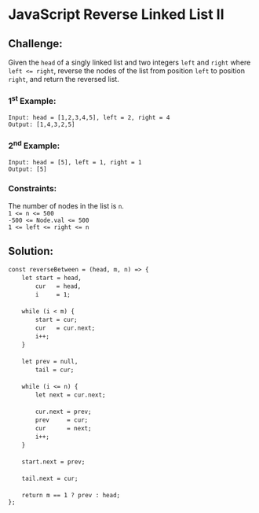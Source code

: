 # JavaScript Reverse Linked List II

## Challenge:

Given the `head` of a singly linked list and two integers `left` and `right` where `left <= right`, reverse the nodes of the list from position `left` to position `right`, and return the reversed list.

### 1<sup>st</sup> Example:

`Input: head = [1,2,3,4,5], left = 2, right = 4`
<br/>
`Output: [1,4,3,2,5]`

### 2<sup>nd</sup> Example:

`Input: head = [5], left = 1, right = 1`
<br/>
`Output: [5]`

### Constraints:

The number of nodes in the list is `n`.
<br/>
`1 <= n <= 500`
<br/>
`-500 <= Node.val <= 500`
<br/>
`1 <= left <= right <= n`

## Solution:

`const reverseBetween = (head, m, n) => {`
<br/>
&nbsp;&nbsp;&nbsp;&nbsp;&nbsp;&nbsp;&nbsp;`let start = head,`
<br/>
&nbsp;&nbsp;&nbsp;&nbsp;&nbsp;&nbsp;&nbsp;&nbsp;&nbsp;&nbsp;&nbsp;&nbsp;&nbsp;&nbsp;`cur   = head,`
<br/>
&nbsp;&nbsp;&nbsp;&nbsp;&nbsp;&nbsp;&nbsp;&nbsp;&nbsp;&nbsp;&nbsp;&nbsp;&nbsp;&nbsp;`i     = 1;`
<br/>
<br/>
&nbsp;&nbsp;&nbsp;&nbsp;&nbsp;&nbsp;&nbsp;`while (i < m) {`
<br/>
&nbsp;&nbsp;&nbsp;&nbsp;&nbsp;&nbsp;&nbsp;&nbsp;&nbsp;&nbsp;&nbsp;&nbsp;&nbsp;&nbsp;`start = cur;`
<br/>
&nbsp;&nbsp;&nbsp;&nbsp;&nbsp;&nbsp;&nbsp;&nbsp;&nbsp;&nbsp;&nbsp;&nbsp;&nbsp;&nbsp;`cur   = cur.next;`
<br/>
&nbsp;&nbsp;&nbsp;&nbsp;&nbsp;&nbsp;&nbsp;&nbsp;&nbsp;&nbsp;&nbsp;&nbsp;&nbsp;&nbsp;`i++;`
<br/>
&nbsp;&nbsp;&nbsp;&nbsp;&nbsp;&nbsp;&nbsp;`}`
<br/>
<br/>
&nbsp;&nbsp;&nbsp;&nbsp;&nbsp;&nbsp;&nbsp;`let prev = null,`
<br/>
&nbsp;&nbsp;&nbsp;&nbsp;&nbsp;&nbsp;&nbsp;&nbsp;&nbsp;&nbsp;&nbsp;&nbsp;&nbsp;&nbsp;`tail = cur;`
<br/>
<br/>
&nbsp;&nbsp;&nbsp;&nbsp;&nbsp;&nbsp;&nbsp;`while (i <= n) {`
<br/>
&nbsp;&nbsp;&nbsp;&nbsp;&nbsp;&nbsp;&nbsp;&nbsp;&nbsp;&nbsp;&nbsp;&nbsp;&nbsp;&nbsp;`let next = cur.next;`
<br/>
<br/>
&nbsp;&nbsp;&nbsp;&nbsp;&nbsp;&nbsp;&nbsp;&nbsp;&nbsp;&nbsp;&nbsp;&nbsp;&nbsp;&nbsp;`cur.next = prev;`
<br/>
&nbsp;&nbsp;&nbsp;&nbsp;&nbsp;&nbsp;&nbsp;&nbsp;&nbsp;&nbsp;&nbsp;&nbsp;&nbsp;&nbsp;`prev     = cur;`
<br/>
&nbsp;&nbsp;&nbsp;&nbsp;&nbsp;&nbsp;&nbsp;&nbsp;&nbsp;&nbsp;&nbsp;&nbsp;&nbsp;&nbsp;`cur      = next;`
<br/>
&nbsp;&nbsp;&nbsp;&nbsp;&nbsp;&nbsp;&nbsp;&nbsp;&nbsp;&nbsp;&nbsp;&nbsp;&nbsp;&nbsp;`i++;`
<br/>
&nbsp;&nbsp;&nbsp;&nbsp;&nbsp;&nbsp;&nbsp;`}`
<br/>
<br/>
&nbsp;&nbsp;&nbsp;&nbsp;&nbsp;&nbsp;&nbsp;`start.next = prev;`
<br/>
<br/>
&nbsp;&nbsp;&nbsp;&nbsp;&nbsp;&nbsp;&nbsp;`tail.next = cur;`
<br/>
<br/>
&nbsp;&nbsp;&nbsp;&nbsp;&nbsp;&nbsp;&nbsp;`return m == 1 ? prev : head;`
<br/>
`};`
<br/>
<br/>